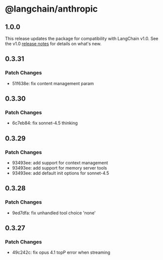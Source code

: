 # @langchain/anthropic

## 1.0.0

This release updates the package for compatibility with LangChain v1.0. See the v1.0 [release notes](https://docs.langchain.com/oss/javascript/releases/langchain-v1) for details on what's new.

## 0.3.31

### Patch Changes

- 51f638e: fix content management param

## 0.3.30

### Patch Changes

- 6c7eb84: fix sonnet-4.5 thinking

## 0.3.29

### Patch Changes

- 93493ee: add support for context management
- 93493ee: add support for memory server tools
- 93493ee: add default init options for sonnet-4.5

## 0.3.28

### Patch Changes

- 9ed7dfa: fix unhandled tool choice 'none'

## 0.3.27

### Patch Changes

- 49c242c: fix opus 4.1 topP error when streaming
